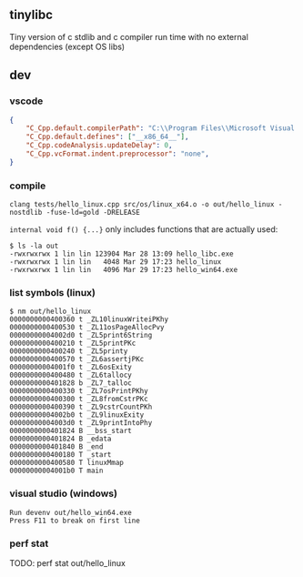 ## tinylibc

Tiny version of c stdlib and c compiler run time with no external dependencies (except OS libs)

## dev

### vscode
```json
{
    "C_Cpp.default.compilerPath": "C:\\Program Files\\Microsoft Visual Studio\\2022\\Community\\VC\\Tools\\Llvm\\x64\\bin\\clang.exe",
    "C_Cpp.default.defines": ["__x86_64__"],
    "C_Cpp.codeAnalysis.updateDelay": 0,
    "C_Cpp.vcFormat.indent.preprocessor": "none",
}
```

### compile
```
clang tests/hello_linux.cpp src/os/linux_x64.o -o out/hello_linux -nostdlib -fuse-ld=gold -DRELEASE
```

`internal void f() {...}` only includes functions that are actually used:
```
$ ls -la out
-rwxrwxrwx 1 lin lin 123904 Mar 28 13:09 hello_libc.exe
-rwxrwxrwx 1 lin lin   4048 Mar 29 17:23 hello_linux
-rwxrwxrwx 1 lin lin   4096 Mar 29 17:23 hello_win64.exe
```

### list symbols (linux)
```
$ nm out/hello_linux
0000000000400360 t _ZL10linuxWriteiPKhy
0000000000400530 t _ZL11osPageAllocPvy
00000000004002d0 t _ZL5print6String
0000000000400210 t _ZL5printPKc
0000000000400240 t _ZL5printy
0000000000400570 t _ZL6assertjPKc
00000000004001f0 t _ZL6osExity
0000000000400480 t _ZL6tallocy
0000000000401828 b _ZL7_talloc
0000000000400330 t _ZL7osPrintPKhy
0000000000400300 t _ZL8fromCstrPKc
0000000000400390 t _ZL9cstrCountPKh
00000000004002b0 t _ZL9linuxExity
00000000004003d0 t _ZL9printIntoPhy
0000000000401824 B __bss_start
0000000000401824 B _edata
0000000000401840 B _end
0000000000400180 T _start
0000000000400580 T linuxMmap
00000000004001b0 T main
```

### visual studio (windows)
```
Run devenv out/hello_win64.exe
Press F11 to break on first line
```

### perf stat
TODO: perf stat out/hello_linux
